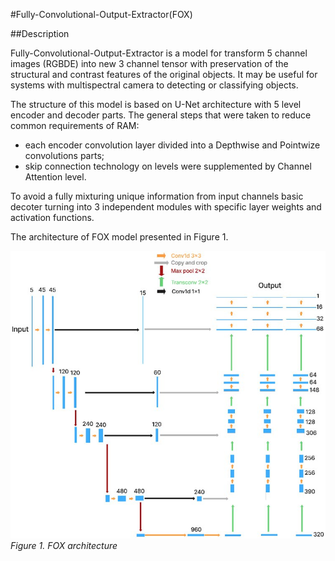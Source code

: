 #Fully-Convolutional-Output-Extractor(FOX)

##Description

Fully-Convolutional-Output-Extractor is a model for transform 5 channel images (RGBDE) into new 3 channel tensor with preservation of the structural and contrast features of the original objects. It may be useful for systems with multispectral camera to detecting or classifying objects.

The structure of this model is based on U-Net architecture with 5 level encoder and decoder parts. The general steps that were taken to reduce common requirements of RAM:
- each encoder convolution layer divided into a Depthwise and Pointwize convolutions parts;
- skip connection technology on levels were supplemented by Channel Attention level.

To avoid a fully mixturing unique information from input channels basic decoter turning into 3 independent modules with specific layer weights and activation functions.

The architecture of FOX model presented in Figure 1.

![image alt](https://github.com/SaidSun/Fully-convolutional-Output-eXtractor/raw/main/images/Arch.jpg)
*Figure 1. FOX architecture*
